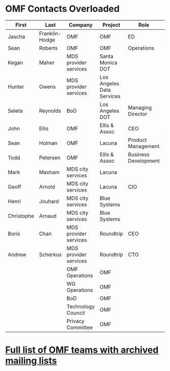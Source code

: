 # OMF Contacts Overloaded
<div class="datatable-begin"></div>

First     | Last       | Company      | Project      | Role      | email         
--------- | ---------- | ------------ | ------------ | --------- | ------------
Jascha | Franklin-Hodge | OMF | OMF | ED | <jascha@openmobilityfoundation.org>
Sean | Roberts | OMF | OMF | Operations | <sean@openmobilityfoundation.org>
Kegan | Maher | MDS provider services | Santa Monica DOT | | <Kegan.Maher@SMGOV.NET>
Hunter | Owens | MDS provider services | Los Angeles Data Services | | <hunter.owens@lacity.org>
Seleta | Reynolds | BoD	| Los Angeles DOT | Managing Director | <seleta.reynolds@lacity.org>
John | Ellis | OMF | Ellis & Assoc | CEO | <john@ellis-and-associates.com>
Sean | Holman | OMF | Lacuna | Product Management | <sean.holman@lacuna.ai>
Todd | Petersen | OMF | Ellis & Assoc | Business Development | <todd@ellis-and-associates.com>
Mark |	Maxham	| MDS city services | Lacuna | | <mark.maxham@lacuna.ai>
Geoff |	Arnold	| MDS city services | Lacuna | CIO | <geoff.arnold@lacuna.ai>
Henri |	Jouhard	| MDS city services | Blue Systems | | <henri.jouhaud@polyconseil.fr>
Christophe | Arnaud | MDS city services	| Blue Systems | | <christophe.arnaud@bluesystems.ai>
Boris |	Chan |	MDS provider services |	Roundtrip | CEO	| <boris@roundtrip.ai>
Andrew | Scherkus | MDS provider services | Roundtrip | CTO | <andrew@roundtrip.ai>
 | | | OMF Operations | OMF | | <omf-admin@openmobilityfoundation.org>
 | | | WG Operations | OMF | |  <wg-ops@openmobilityfoundation.org>
 | | | BoD | OMF | | <board-all@openmobilityfoundation.org>
 | | | Technology Council | OMF | | <techncouncil@openmobilityfoundation.org>
 | | | Privacy Committee | OMF | |

<div class="datatable-end"></div>

# [Full list of OMF teams with archived mailing lists](https://sarob.github.io/operations/omf-community#projects-overloaded)

